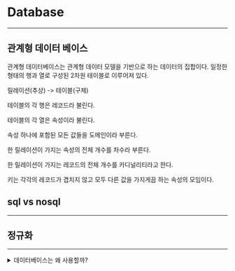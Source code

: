 # Database 

***

## 관계형 데이터 베이스

관계형 데이터베이스는 관계형 데이터 모델을 기반으로 하는 데이터의 집합이다. 일정한 형태의 행과 열로 구성된 2차원 테이블로 이루어져 있다.

릴레이션(추상) -> 테이블(구체)

테이블의 각 행은 레코드라 불린다.

테이블의 각 열은 속성이라 불린다.

속성 하나에 포함된 모든 값들을 도메인이라 부른다.

한 릴레이션이 가지는 속성의 전체 개수를 차수라 부른다.

한 릴레이션이 가지는 레코드의 전체 개수를 카디널리티라고 한다.

키는 각각의 레코드가 겹치지 않고 모두 다른 값을 가지게끔 하는 속성의 모임이다.

## sql vs nosql

***

## 정규화

***

<details><summary>데이터베이스는 왜 사용할까?</summary> 
기존에는 파일 시스템을 사용해 데이터를 관리했으나 파일 시스템에는 '데이터 중복', '데이터 불일치', '데이터 보안문제' 등 다양한 문제점을 가지고 있었다. 데이터베이스를 사용하면 이러한 문제들을 어느 정도 해소할 수 있다.
</details>


 
 

